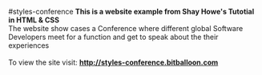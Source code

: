 #styles-conference
**This is a website example from Shay Howe's Tutotial in HTML & CSS**<br/>
The website show cases a Conference where different global Software Developers meet for a function and get to speak about the their experiences<br/>  
To view the site visit: **http://styles-conference.bitballoon.com**
